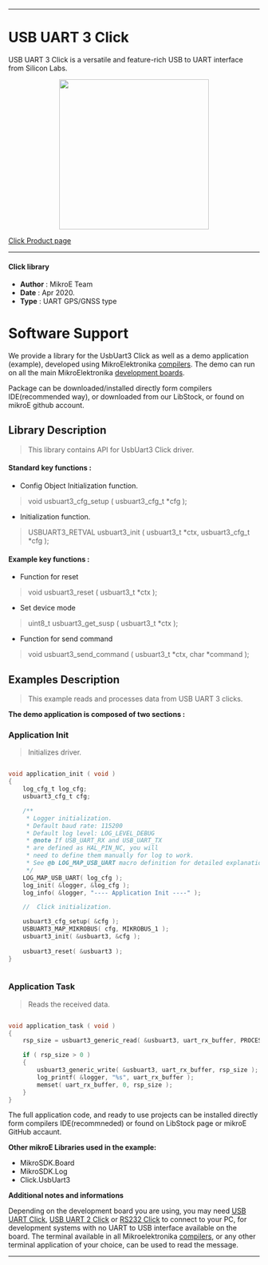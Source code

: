 
---
# USB UART 3 Click

USB UART 3 Click is a versatile and feature-rich USB to UART interface from Silicon Labs.

<p align="center">
  <img src="https://download.mikroe.com/images/click_for_ide/usbuart3_click.png" height=300px>
</p>

[Click Product page](https://www.mikroe.com/usb-uart-3-click)

---


#### Click library 

- **Author**        : MikroE Team
- **Date**          : Apr 2020.
- **Type**          : UART GPS/GNSS type


# Software Support

We provide a library for the UsbUart3 Click 
as well as a demo application (example), developed using MikroElektronika 
[compilers](https://shop.mikroe.com/compilers). 
The demo can run on all the main MikroElektronika [development boards](https://shop.mikroe.com/development-boards).

Package can be downloaded/installed directly form compilers IDE(recommended way), or downloaded from our LibStock, or found on mikroE github account. 

## Library Description

> This library contains API for UsbUart3 Click driver.

#### Standard key functions :

- Config Object Initialization function.
> void usbuart3_cfg_setup ( usbuart3_cfg_t *cfg ); 
 
- Initialization function.
> USBUART3_RETVAL usbuart3_init ( usbuart3_t *ctx, usbuart3_cfg_t *cfg );

#### Example key functions :

- Function for reset
> void usbuart3_reset ( usbuart3_t *ctx );
 
- Set device mode
> uint8_t usbuart3_get_susp ( usbuart3_t *ctx );

- Function for send command
> void usbuart3_send_command ( usbuart3_t *ctx, char *command );

## Examples Description

> This example reads and processes data from USB UART 3 clicks.

**The demo application is composed of two sections :**

### Application Init 

> Initializes driver.

```c

void application_init ( void )
{
    log_cfg_t log_cfg;
    usbuart3_cfg_t cfg;

    /** 
     * Logger initialization.
     * Default baud rate: 115200
     * Default log level: LOG_LEVEL_DEBUG
     * @note If USB_UART_RX and USB_UART_TX 
     * are defined as HAL_PIN_NC, you will 
     * need to define them manually for log to work. 
     * See @b LOG_MAP_USB_UART macro definition for detailed explanation.
     */
    LOG_MAP_USB_UART( log_cfg );
    log_init( &logger, &log_cfg );
    log_info( &logger, "---- Application Init ----" );

    //  Click initialization.

    usbuart3_cfg_setup( &cfg );
    USBUART3_MAP_MIKROBUS( cfg, MIKROBUS_1 );
    usbuart3_init( &usbuart3, &cfg );
    
    usbuart3_reset( &usbuart3 );
}
  
```

### Application Task

> Reads the received data.

```c

void application_task ( void )
{
    rsp_size = usbuart3_generic_read( &usbuart3, uart_rx_buffer, PROCESS_RX_BUFFER_SIZE );

    if ( rsp_size > 0 )
    {  
        usbuart3_generic_write( &usbuart3, uart_rx_buffer, rsp_size );
        log_printf( &logger, "%s", uart_rx_buffer );
        memset( uart_rx_buffer, 0, rsp_size );
    } 
}

```

The full application code, and ready to use projects can be  installed directly form compilers IDE(recommneded) or found on LibStock page or mikroE GitHub accaunt.

**Other mikroE Libraries used in the example:** 

- MikroSDK.Board
- MikroSDK.Log
- Click.UsbUart3

**Additional notes and informations**

Depending on the development board you are using, you may need 
[USB UART Click](https://shop.mikroe.com/usb-uart-click), 
[USB UART 2 Click](https://shop.mikroe.com/usb-uart-2-click) or 
[RS232 Click](https://shop.mikroe.com/rs232-click) to connect to your PC, for 
development systems with no UART to USB interface available on the board. The 
terminal available in all Mikroelektronika 
[compilers](https://shop.mikroe.com/compilers), or any other terminal application 
of your choice, can be used to read the message.



---
